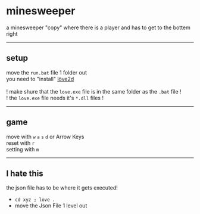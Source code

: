 # minesweeper
a minesweeper "copy" where there is a player and has to get to the bottem right

----
## setup
move the `run.bat` file 1 folder out                <br/>
you need to "install" [löve2d](https://love2d.org/) <br/>
<br/>
! make shure that the `love.exe` file is in the same folder as the `.bat` file ! <br/>
! the `love.exe` file needs it's `*.dll` files !


----
## game

move with `w` `a` `s` `d` or Arrow Keys <br/>
reset with `r`                          <br/>
setting with `m`                        <br/>

----
## I hate this
the json file has to be where it gets executed!
- `cd xyz ; love .`
- move the Json File 1 level out
